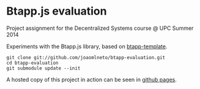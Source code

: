 Btapp.js evaluation
================

Project assignment for the Decentralized Systems course @ UPC Summer 2014

Experiments with the Btapp.js library, based on [btapp-template](https://github.com/joaomlneto/btapp-template).

    git clone git://github.com/joaomlneto/btapp-evaluation.git
    cd btapp-evaluation
    git submodule update --init

A hosted copy of this project in action can be seen in [github pages](http://joaomlneto.github.io/btapp-evaluation).

